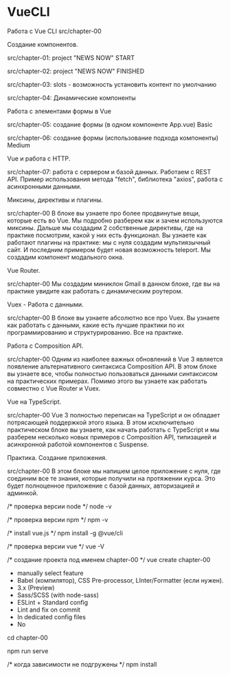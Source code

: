 # VueCLI


Работа с Vue CLI 
src/chapter-00

Создание компонентов. 

src/chapter-01: project "NEWS NOW" START

src/chapter-02: project "NEWS NOW" FINISHED

src/chapter-03:  slots - возможность установить контент по умолчанию

src/chapter-04:  Динамические компоненты

Работа с элементами формы в Vue

src/chapter-05: создание формы (в одном компоненте App.vue) Basic

src/chapter-06: создание формы (использование подхода компоненты) Medium

Vue и работа с HTTP.

src/chapter-07: работа с сервером и базой данных. Работаем  с REST API. Пример использования  метода  "fetch", библиотека  "axios", работа с асинхронными данными.


Миксины, директивы и плагины.

src/chapter-00 
В блоке вы узнаете про более продвинутые вещи, которые есть во Vue. Мы подробно разберем как и зачем используются миксины. Дальше мы создадим 2 собственные директивы, где на практике посмотрим, какой у них есть функционал. Вы узнаете как работают плагины на практике: мы с нуля создадим мультиязычный сайт. И последним примером будет новая возможность teleport. Мы создадим компонент модального окна.

Vue Router.

src/chapter-00 
Мы создадим миниклон Gmail в данном блоке, где вы на практике увидите как работать с динамическим роутером.

Vuex - Работа с данными.

src/chapter-00 
В блоке вы узнаете абсолютно все про Vuex. Вы узнаете как работать с данными, какие есть лучшие практики по их программированию и структурированию. Все на практике.

Работа с Composition API.

src/chapter-00 
Одним из наиболее важных обновлений в Vue 3 является появление альтернативного синтаксиса Composition API. В этом блоке вы узнаете все, чтобы полностью пользоваться данными синтаксисом на практических примерах. Помимо этого вы узнаете как работать совместно с Vue Router и Vuex.

Vue на TypeScript.

src/chapter-00 
Vue 3 полностью переписан на TypeScript и он обладает потрясающей поддержкой этого языка. В этом исключительно практическом блоке вы узнаете, как начать работать с TypeScript и мы разберем несколько новых примеров с Composition API, типизацией и асинхронной работой компонентов с Suspense.

Практика. Создание приложения.

src/chapter-00 
В этом блоке мы напишем целое приложение с нуля, где соединим все те знания, которые получили на протяжении курса. Это будет полноценное приложение с базой данных, авторизацией и админкой.


/* проверка версии node */
node -v

/* проверка версии npm */
npm -v

/* install vue.js */
npm install -g @vue/cli

/* проверка версии vue */
vue -V

/* создание проекта под именем chapter-00 */
vue create chapter-00 

- manually select feature
- Babel (компилятор), CSS Pre-processor, LInter/Formatter (если нужен).
- 3.x (Preview)
- Sass/SCSS (with node-sass)
- ESLint + Standard config
- Lint and fix on commit
- In dedicated config files
- No


cd chapter-00

npm run serve

/* когда зависимости не подгружены */
npm install 